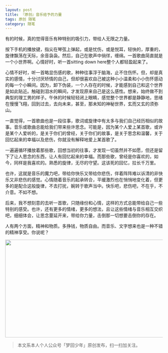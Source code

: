 ```yaml
---
layout: post
title: 『原创』音乐给予的力量
tags: 原创 随笔
category: 随笔
---
```


有的时候，真的觉得音乐有种特别的吸引力，带给人无限之力量。

按下手机的播放键，指尖在琴弦上弹起，或是忧伤，或是悦耳，轻快的，厚重的，旋律飘荡在天际，余音袅袅。然后，自己在歌声中徜徉，缠绵。一首歌曲简直就是一个小世界啊。心情好时，听一首sitting down here整个人都轻盈起来了。

心情不好时，听一首略显伤感的歌，种种往事浮于脑海，止不住伤怀。但，却是真实的感情，十分讨厌矫情的自己，但却很喜欢自己被这种小小温柔和小小伤怀感动的每一个小瞬间。因为，卸下伪装，一个人存在的时候，才能感到自己和这个世界是如此贴近。触碰到泪水的瞬间，才发现原来自己是这么感性。想来，始终做不到典型的理工男的样子。午休的时候轻轻闭上眼睛，感觉整个世界都是静静地，思绪在慢慢飞翔，回到过去，去向未来，甚至，那未知的神秘世界，玄而又玄的须弥山。

一直觉得，一首歌曲也是一段往事，歌词或旋律中有太多与我们自己经历相似的故事。音乐或歌曲总能给我们带来些许思念。可能是，因为某个人爱上某首歌，或许是某个人爱听的，是关于你们的曾经，关于你们的故事，是关于思念和温馨，关于回忆起来的幸福以及悲伤，你就没有解释地爱上某首歌了。

一遍遍循环播放着那些歌，回想当初的往事，才发现一切虽然并不如愿，但还是留下了让人思念的东西，让人有回忆起来的幸福。而那些歌，曾经是你喜欢的，如今，同样是我喜欢的。熟悉的旋律，无尽的守望。这该死的回忆，拉长千万里。

也许，这就是音乐的魔力吧，带给你快乐又带给你悲伤，伴着阵阵难以诉清的非快乐又非悲伤的感觉。心情随着音乐的起承转合，平缓激烈也在悄悄地变化着，但更多的是配合这般旋律，不去打扰，婉转于歌声当中。快乐吧，悲伤吧，不在乎，不介意。不如不想。

后来，我不想刻意的去听一首歌，只随缘份和心情，这样的方式总能带给自己一些特别的感受。也许，还有更多的情绪，更多的想法，且让这些情绪与音乐相互交织吧，细细体会，让思念蔓延开来，带给你力量，击倒那一切想要击倒你的存在。

人有两个方面，精神和物质。多挣钱，物质自由。而音乐、文字想来也是一种不错的精神享受。你说呢？

<div align="center">
<img src="http://rann.cc/assets/img/qrcode-horizon1.png" width="855" height="312"/>
</div>

> 本文系本人个人公众号「梦回少年」原创发布，扫一扫加关注。